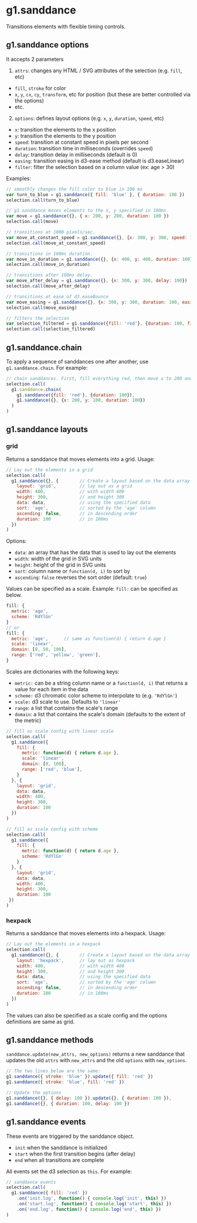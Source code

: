 # g1.sanddance

Transitions elements with flexible timing controls.

## g1.sanddance options

It accepts 2 parameters

1. `attrs`: changes any HTML / SVG attributes of the selection (e.g. `fill`, etc)
  - `fill`, `stroke` for color
  - `x`, `y`, `cx`, `cy`, `transform`, etc for position (but these are better controlled via the options)
  - etc.
2. `options`: defines layout options (e.g. `x`, `y`, `duration`, `speed`, etc)
  - `x`: transition the elements to the x position
  - `y`: transition the elements to the y position
  - `speed`: transition at constant speed in pixels per second
  - `duration`: transition time in milliseconds (overrides `speed`)
  - `delay`: transition delay in milliseconds (default is 0)
  - `easing`: transition easing in d3-ease method (default is d3.easeLinear)
  - `filter`: filter the selection based on a column value (ex: age > 30)

Examples:

```js
// smoothly changes the fill color to blue in 100 ms
var turn_to_blue = g1.sanddance({ fill: 'blue' }, { duration: 100 })
selection.call(turn_to_blue)

// g1.sanddance moves elements to the x, y specified in 100ms
var move = g1.sanddance({}, { x: 200, y: 200, duration: 100 })
selection.call(move)

// transitions at 1000 pixels/sec.
var move_at_constant_speed = g1.sanddance({}, {x: 300, y: 300, speed: 1000})
selection.call(move_at_constant_speed)

// transitions in 100ms duration.
var move_in_duration = g1.sanddance({}, {x: 400, y: 400, duration: 100})
selection.call(move_in_duration)

// transitions after 100ms delay.
var move_after_delay = g1.sanddance({}, {x: 300, y: 300, delay: 100})
selection.call(move_after_delay)

// transitions at ease of d3.easeBounce
var move_easing = g1.sanddance({}, {x: 300, y: 300, duration: 100, easing: d3.easeBounce})
selection.call(move_easing)

// filters the selection
var selection_filtered = g1.sanddance({fill: 'red'}, {duration: 100, filter: function(d) { return d.age > 30}})
selection.call(selection_filtered)
```

## g1.sanddance.chain

To apply a sequence of sanddances one after another, use `g1.sanddance.chain`. For example:

```js
// chain sanddances. First, fill everything red, then move x to 200 and y to 100
selection.call(
  g1.sanddance.chain(
    g1.sanddance({fill: 'red'}, {duration: 100}),
    g1.sanddance({}, {x: 200, y: 100, duration: 100})
  )
)
```

## g1.sanddance layouts

### grid

Returns a sanddance that moves elements into a grid. Usage:

```js
// Lay out the elements in a grid
selection.call(
  g1.sanddance({}, {        // Create a layout based on the data array
    layout: 'grid',         // lay out as a grid
    width: 400,             // with width 400
    height: 300,            // and height 300
    data: data,             // using the specified data
    sort: 'age',            // sorted by the 'age' column
    ascending: false,       // in descending order
    duration: 100           // in 100ms
  })
)
```

Options:
- `data`: an array that has the data that is used to lay out the elements
- `width`: width of the grid in SVG units
- `height`: height of the grid in SVG units
- `sort`: column name or `function(d, i)` to sort by
- `ascending`: `false` reverses the sort order (default: `true`)

Values can be specified as a scale. Example: `fill:` can be specified as below.

```js
fill: {
  metric: 'age',
  scheme: 'RdYlGn'
}
// or
fill: {
  metric: 'age',      // same as function(d) { return d.age }
  scale: 'linear',
  domain: [0, 50, 100],
  range: ['red', 'yellow', 'green'],
}
```

Scales are dictionaries with the following keys:

- `metric:` can be a string column name or a `function(d, i)` that returns a value for each item in the data
- `scheme:` d3 chromatic color scheme to interpolate to (e.g. `'RdYlGn'`)
- `scale:` d3 scale to use. Defaults to `'linear'`
- `range`: a list that contains the scale's range
- `domain`: a list that contains the scale's domain (defaults to the extent of the metric)

```js
// fill as scale config with linear scale
selection.call(
  g1.sanddance({
    fill: {
      metric: function(d) { return d.age },
      scale: 'linear',
      domain: [0, 100],
      range: ['red', 'blue'],
    }
  }, {
    layout: 'grid',
    data: data,
    width: 400,
    height: 300,
    duration: 100
  })
)

// fill as scale config with scheme
selection.call(
  g1.sanddance({
    fill: {
      metric: function(d) { return d.age },
      scheme: 'RdYlGn'
    }
  }, {
    layout: 'grid',
    data: data,
    width: 400,
    height: 300,
    duration: 100
 })
)
```

### hexpack

Returns a sanddance that moves elements into a hexpack. Usage:

```js
// Lay out the elements in a hexpack
selection.call(
  g1.sanddance({}, {        // Create a layout based on the data array
    layout: 'hexpack',      // lay out as hexpack
    width: 400,             // with width 400
    height: 300,            // and height 300
    data: data,             // using the specified data
    sort: 'age',            // sorted by the 'age' column
    ascending: false,       // in descending order
    duration: 100           // in 100ms
  })
)
```
The values can also be specified as a scale config and the options definitions are same as grid.

## g1.sanddance methods

`sanddance.update(new_attrs, new_options)` returns a new sanddance that updates
the old `attrs` with `new_attrs` and the old `options` with `new_options`.

```js
// The two lines below are the same:
g1.sanddance({ stroke: 'blue' }).update({ fill: 'red' })
g1.sanddance({ stroke: 'blue', fill: 'red' })

// Update the options
g1.sanddance({}, { delay: 100 }).update({}, { duration: 100 }),
g1.sanddance({}, { duration: 100, delay: 100 })
```

## g1.sanddance events

These events are triggered by the sanddance object.

- `init` when the sanddance is initialized
- `start` when the first transition begins (after delay)
- `end` when all transitions are complete

All events set the d3 selection as `this`. For example:

```js
// sanddance events
selection.call(
  g1.sanddance({ fill: 'red' })
    .on('init.log', function() { console.log('init', this) })
    .on('start.log', function() { console.log('start', this) })
    .on('end.log', function() { console.log('end', this) })
)
```
